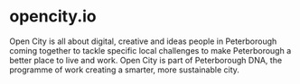 # opencity.io

Open City is all about digital, creative and ideas people in Peterborough coming together to tackle specific local challenges to make Peterborough a better place to live and work. Open City is part of Peterborough DNA, the programme of work creating a smarter, more sustainable city.